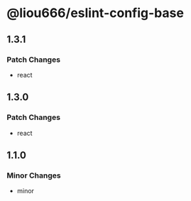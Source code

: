 # @liou666/eslint-config-base

## 1.3.1

### Patch Changes

- react

## 1.3.0

### Patch Changes

- react

## 1.1.0

### Minor Changes

- minor
